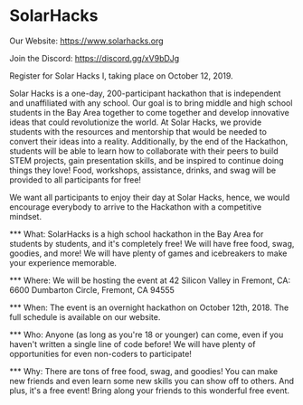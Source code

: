 # SolarHacks
Our Website: https://www.solarhacks.org

Join the Discord: https://discord.gg/xV9bDJg

Register for Solar Hacks I, taking place on October 12, 2019.

Solar Hacks is a one-day, 200-participant hackathon that is independent and unaffiliated with any school. Our goal is to bring middle and high school students in the Bay Area together to come together and develop innovative ideas that could revolutionize the world. At Solar Hacks, we provide students with the resources and mentorship that would be needed to convert their ideas into a reality. Additionally, by the end of the Hackathon, students will be able to learn how to collaborate with their peers to build STEM projects, gain presentation skills, and be inspired to continue doing things they love! Food, workshops, assistance, drinks, and swag will be provided to all participants for free!

We want all participants to enjoy their day at Solar Hacks, hence, we would encourage everybody to arrive to the Hackathon with a competitive mindset.



*** What: 
SolarHacks is a high school hackathon in the Bay Area for students by students, and it's completely free! We will have free food, swag, goodies, and more! We will have plenty of games and icebreakers to make your experience memorable.

*** Where:
We will be hosting the event at 42 Silicon Valley in Fremont, CA: 6600 Dumbarton Circle, Fremont, CA 94555

*** When:
The event is an overnight hackathon on October 12th, 2018. The full schedule is available on our website.

*** Who:
Anyone (as long as you're 18 or younger) can come, even if you haven't written a single line of code before! We will have plenty of opportunities for even non-coders to participate!

*** Why:
There are tons of free food, swag, and goodies! You can make new friends and even learn some new skills you can show off to others. And plus, it's a free event! Bring along your friends to this wonderful free event.
